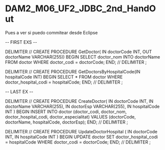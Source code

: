 # DAM2_M06_UF2_JDBC_2nd_HandOut
Pues a ver si puedo commitear desde Eclipse

-- FIRST EXS --

DELIMITER //
CREATE PROCEDURE GetDoctor(
    IN doctorCode INT, OUT doctorName VARCHAR(255))
BEGIN
	SELECT doctor_nom INTO doctorName FROM doctor WHERE doctor_codi = doctorCode;
END;
//
DELIMITER ;


DELIMITER //
CREATE PROCEDURE GetDoctorsByHospitalCode(IN hospitalCode INT)
BEGIN
	SELECT * FROM doctor WHERE doctor_hospital_codi = hospitalCode;
END;
//
DELIMITER ;


-- LAST EX --

DELIMITER //
CREATE PROCEDURE CreateDoctor(
    IN doctorCode INT,
    IN doctorName VARCHAR(255),
    IN doctorEsp VARCHAR(255),
    IN hospitalCode INT
)
BEGIN
    INSERT INTO doctor (doctor_codi, doctor_nom, doctor_hospital_codi, doctor_especialitat)
    VALUES (doctorCode, doctorName, hospitalCode, doctorEsp);
END;
//
DELIMITER ;

DELIMITER //
CREATE PROCEDURE UpdateDoctorHospital (
    IN doctorCode INT,
    IN hospitalCode INT
)
BEGIN
    UPDATE doctor
    SET doctor_hospital_codi = hospitalCode
    WHERE doctor_codi = doctorCode;
END;
//
DELIMITER ;
